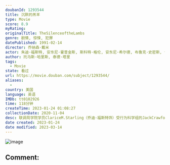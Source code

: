 ```yaml
---
doubanId: 1293544
title: 沉默的羔羊
type: Movie
score: 8.9
myRating: 
originalTitle: TheSilenceoftheLambs
genre: 剧情, 惊悚, 犯罪
datePublished: 1991-02-14
director: 乔纳森·戴米
actor: 朱迪·福斯特, 安东尼·霍普金斯, 斯科特·格伦, 安东尼·希尔德, 布鲁克·史密斯, 卡斯·莱蒙斯, 弗兰基·费森, 泰德·拉文, 崔西·沃特, 丹·巴特勒, 达拉, 奥巴·巴巴图德, 黛安·贝克, 罗杰·科曼, 查尔斯·纳佩尔, 丹尼尔·冯·巴根, 查克·阿贝, 克里斯·艾塞克, 丹尼·达斯特, 乔治·, 户田惠子
author: 托马斯·哈里斯, 泰德·塔里
tags:
  - Movie
state: 看过
url: https://movie.douban.com/subject/1293544/
aliases:
  - 
country: 美国
language: 英语
IMDb: tt0102926
time: 118分钟
createTime: 2023-01-24 01:08:27
collectionDate: 2020-11-04
desc: 联调局学院学员ClariceM.Starling（乔迪·福斯特饰）受行为科学组的JackCrawford（斯科特·格伦饰）指派，前往州立巴尔的摩法医院访问被监禁的精神科医生Hannib...
date created: 2023-01-24
date modified: 2023-03-14
---
```


![image](p1593414327.jpg)

Comment:
---
